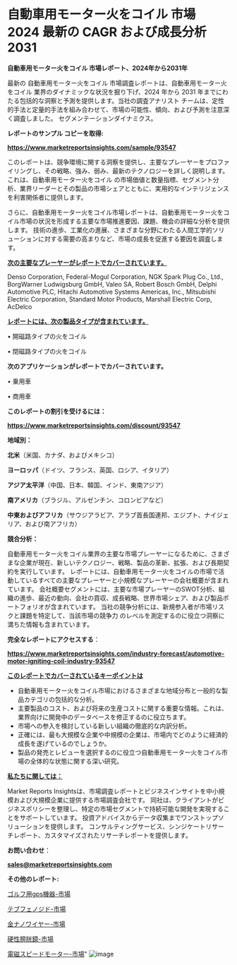 # 自動車用モーター火をコイル 市場 2024 最新の CAGR および成長分析 2031

<strong>自動車用モーター火をコイル 市場レポート、2024年から2031年</strong>

最新の 自動車用モーター火をコイル 市場調査レポートは、自動車用モーター火をコイル 業界のダイナミックな状況を掘り下げ、2024 年から 2031 年までにわたる包括的な洞察と予測を提供します。当社の調査アナリスト チームは、定性的手法と定量的手法を組み合わせて、市場の可能性、傾向、および予測を注意深く調査しました。 セグメンテーションダイナミクス。



<strong>レポートのサンプル コピーを取得:</strong> <a href=https://www.marketreportsinsights.com/sample/93547>

<strong><u>https://www.marketreportsinsights.com/sample/93547</u></strong></a>

このレポートは、競争環境に関する洞察を提供し、主要なプレーヤーをプロファイリングし、その戦略、強み、弱み、最新のテクノロジーを詳しく説明します。 これは、自動車用モーター火をコイル の市場価値と数量指標、セグメント分析、業界リーダーとその製品の市場シェアとともに、実用的なインテリジェンスを利害関係者に提供します。

さらに、自動車用モーター火をコイル市場レポートは、自動車用モーター火をコイル市場の状況を形成する主要な市場推進要因、課題、機会の詳細な分析を提供します。 技術の進歩、工業化の進展、さまざまな分野にわたる人間工学的ソリューションに対する需要の高まりなど、市場の成長を促進する要因を調査します。



<strong><u>次の主要なプレーヤーがレポートでカバーされています。</u></strong>

Denso Corporation, Federal-Mogul Corporation, NGK Spark Plug Co., Ltd., BorgWarner Ludwigsburg GmbH, Valeo SA, Robert Bosch GmbH, Delphi Automotive PLC, Hitachi Automotive Systems Americas, Inc., Mitsubishi Electric Corporation, Standard Motor Products, Marshall Electric Corp, AcDelco



<strong><u><b>レポートには、次の製品タイプが含まれています。</b></u></strong>

• 開磁路タイプの火をコイル

• 閉磁路タイプの火をコイル



<strong><b>次のアプリケーションがレポートでカバーされています。</b></strong>

• 乗用車

• 商用車



<strong><b>このレポートの割引を受けるには：</b></strong><a href=https://www.marketreportsinsights.com/discount/93547>

<strong><u>https://www.marketreportsinsights.com/discount/93547</u></strong></a>



<strong>地域別：</strong>



<strong>北米</strong>（米国、カナダ、およびメキシコ）



<strong>ヨーロッパ</strong>（ドイツ、フランス、英国、ロシア、イタリア）



<strong>アジア太平洋</strong>（中国、日本、韓国、インド、東南アジア）



<strong>南アメリカ</strong>（ブラジル、アルゼンチン、コロンビアなど）



<strong>中東およびアフリカ</strong>（サウジアラビア、アラブ首長国連邦、エジプト、ナイジェリア、および南アフリカ）



<strong>競合分析：</strong>

自動車用モーター火をコイル業界の主要な市場プレーヤーになるために、さまざまな企業が現在、新しいテクノロジー、戦略、製品の革新、拡張、および長期契約を実行しています。 レポートには、自動車用モーター火をコイルの市場で活動しているすべての主要なプレーヤーと小規模なプレーヤーの会社概要が含まれています。 会社概要セグメントには、主要な市場プレーヤーのSWOT分析、組織の進歩、最近の動向、会社の買収、成長戦略、世界市場シェア、および製品ポートフォリオが含まれています。 当社の競争分析には、新規参入者が市場リスクと課題を特定して、当該市場の競争力 のレベルを測定するのに役立つ洞察に満ちた情報も含まれています。



<strong>完全なレポートにアクセスする</strong>：

<a href=https://www.marketreportsinsights.com/industry-forecast/automotive-motor-igniting-coil-industry-93547>

<strong><u>https://www.marketreportsinsights.com/industry-forecast/automotive-motor-igniting-coil-industry-93547</u></strong></a>



<strong><u><b>このレポートでカバーされているキーポイントは</b></u></strong>
<ul>
  <li>自動車用モーター火をコイル市場におけるさまざまな地域分布と一般的な製品カテゴリの包括的な分析。</li>
  <li>主要製品のコスト、および将来の生産コストに関する重要な情報。これは、業界向けに開発中のデータベースを修正するのに役立ちます。</li>
  <li>市場への参入を検討している新しい組織の徹底的な内訳分析。</li>
  <li>正確には、最も大規模な企業や中規模の企業は、市場内でどのように経済的成長を遂げているのでしょうか。</li>
  <li>製品の発売とレビューを選択するのに役立つ自動車用モーター火をコイル市場の全体的な状態に関する深い研究。</li>
</ul>


<strong><u><b>私たちに関しては：</b></u></strong>

Market Reports Insightsは、市場調査レポートとビジネスインサイトを中小規模および大規模企業に提供する市場調査会社です。 同社は、クライアントがビジネスポリシーを整理し、特定の市場セグメントで持続可能な開発を実現することをサポートしています。 投資アドバイスからデータ収集までワンストップソリューションを提供します。 コンサルティングサービス、シンジケートリサーチレポート、カスタマイズされたリサーチレポートを提供します。



<strong><b>お問い合わせ</b></strong>：

<a href=mailto:sales@marketreportsinsights.com>

<strong><u>sales@marketreportsinsights.com</u></strong></a>



<strong>その他のレポート:</strong>

<a href=https://www.linkedin.com/pulse/ゴルフ用gps機器-市場-2023-総合分析と事業成長戦略-2030-c2ujf/>ゴルフ用gps機器-市場</a>

<a href=https://www.linkedin.com/pulse/テブフェノジド-市場-2030-年までの需要に焦点を当てた-2023-年調査レポート-kibbf/>テブフェノジド-市場</a>

<a href=https://www.linkedin.com/pulse/金ナノワイヤー-市場-2023-swot-分析と成長率-2030-analytics-achievers-24-analysis-5wejf/>金ナノワイヤー-市場</a>

<a href=https://www.linkedin.com/pulse/硬性膀胱鏡-市場-2023-swot-分析と最新イノベーション-2030-market-tribunal-pnhpf/>硬性膀胱鏡-市場</a>

<a href=https://www.linkedin.com/pulse/電磁スピードモーター-市場-2023-総利益と主要ベンダー-2030-pr-news-hub-tddaf/>電磁スピードモーター-市場</a>"
![image](https://github.com/gayatriri2/Market-Trends/assets/166717496/99224508-b75a-4522-a8c2-f6d8e8f4c8f8)
